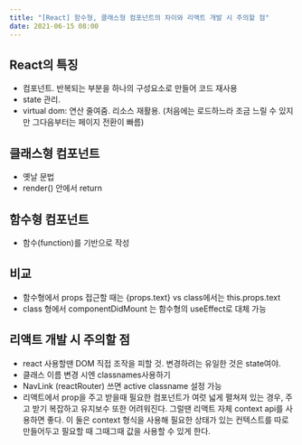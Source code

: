 ```yaml
---
title: "[React] 함수형, 클래스형 컴포넌트의 차이와 리액트 개발 시 주의할 점"
date: 2021-06-15 08:00
---
```


## React의 특징

- 컴포넌트. 반복되는 부분을 하나의 구성요소로 만들어 코드 재사용
- state 관리. 
- virtual dom: 연산 줄여줌. 리소스 재활용. (처음에는 로드하느라 조금 느릴 수 있지만 그다음부터는 페이지 전환이 빠름)


## 클래스형 컴포넌트

- 옛날 문법
- render() 안에서 return 

## 함수형 컴포넌트

- 함수(function)를 기반으로 작성

## 비교

- 함수형에서 props 접근할 때는 {props.text} vs class에서는 this.props.text
- class 형에서 componentDidMount 는 함수형의 useEffect로 대체 가능

## 리액트 개발 시 주의할 점

- react 사용할땐 DOM 직접 조작을 피할 것. 변경하려는 유일한 것은 state여야. 
- 클래스 이름 변경 시엔 classnames사용하기
- NavLink (reactRouter) 쓰면 active classname 설정 가능
- 리액트에서 prop을 주고 받을때 필요한 컴포넌트가 여럿 넓게 펼쳐져 있는 경우, 주고 받기 복잡하고 유지보수 또한 어려워진다. 그럴땐 리액트 자체 context api를 사용하면 좋다. 이 둘은 context 형식을 사용해 필요한 상태가 있는 컨텍스트를 따로 만들어두고 필요할 때 그때그때 값을 사용할 수 있게 한다.
